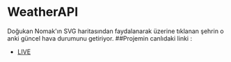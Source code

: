 # WeatherAPI
Doğukan Nomak'ın SVG haritasından faydalanarak üzerine tıklanan şehrin o anki güncel hava durumunu getiriyor.
##Projemin canlıdaki linki :

- [LIVE](https://rumeysayuk.github.io/WeatherAPI/) 

